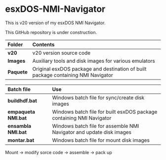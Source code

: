 # esxDOS-NMI-Navigator

This is v20 version of my esxDOS NMI Navigator.

This GitHub repository is under construction.

Folder      | Contents 
:---------- | :----------------------
**v20**     | v20 version source code
**Images**  | Auxiliary tools and disk images for various emulators  
**Paquete** | Original esxDOS package and destination of built package containing NMI Navigator 

Batch file            | Use
:-------------------- | :---------------------------------------------
**buildhdf.bat**      | Windows batch file for sync/create disk images  
**empaqueta NMI.bat** | Windows batch file for built esxDOS package containing NMI Navigator  
**ensambla NMI.bat**  | Windows batch file for assemble NMI Navigator and update disk images  
**montar.bat**        | Windows batch file for mount disk images  

Mount -> modify sorce code -> assemble -> pack up  
